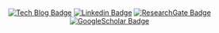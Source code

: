 ### 


  <div align=center>

  [![Tech Blog Badge](http://img.shields.io/badge/-Portfolio-black?style=flat-square&logo=github&link=https://na-dongjun.web.app)](https://nadongjun.wixsite.com/nadongjun)
  [![Linkedin Badge](https://img.shields.io/badge/-LinkedIn-blue?style=flat-square&logo=Linkedin&logoColor=white&link=https://www.linkedin.com/in/nadongjun/)](https://www.linkedin.com/in/nadongjun/)
  [![ResearchGate Badge](https://img.shields.io/badge/-ResearchGate-white?style=flat-square&logo=researchgate&link=https://www.researchgate.net/profile/Dongjun_Na2)](https://www.researchgate.net/profile/Dongjun_Na2/)
  [![GoogleScholar Badge](https://img.shields.io/badge/-GoogleScholar-white?style=flat-square&logo=Google%20Scholar&link=https://scholar.google.com/citations?user=0cT9zBkAAAAJ&hl=en)](https://scholar.google.com/citations?user=0cT9zBkAAAAJ&hl=en)
  </div>

<!--
**nadongjun/nadongjun** is a ✨ _special_ ✨ repository because its `README.md` (this file) appears on your GitHub profile.
   [![SciProfiles Badge](https://img.shields.io/badge/-SciProfiles-9cf?style=flat-square&link=https://sciprofiles.com/profile/dongjunna)](https://sciprofiles.com/profile/dongjunna)
  [![Anurag's github stats](https://github-readme-stats.vercel.app/api?username=nadongjun&show_icons=true&theme=dark)](https://github.com/anuraghazra/github-readme-stats)  
  
  [![Top Langs](https://github-readme-stats.vercel.app/api/top-langs/?username=nadongjun&layout=compact)](https://github.com/nadongjun/github-readme-stats)

Here are some ideas to get you started:

  <div align=center>

[![Hits](https://hits.seeyoufarm.com/api/count/incr/badge.svg?url=https%3A%2F%2Fgithub.com%2Fnadongjun&count_bg=%23506CC4&title_bg=%23000000&icon=iconify.svg&icon_color=%23506CC4&title=hits&edge_flat=false)](https://hits.seeyoufarm.com)
</div>
- 🔭 I’m currently working on ...
- 🌱 I’m currently learning ...
- 👯 I’m looking to collaborate on ...
- 🤔 I’m looking for help with ...
- 💬 Ask me about ...
- 📫 How to reach me: ...
- 😄 Pronouns: ...
- ⚡ Fun fact: ...
-->
